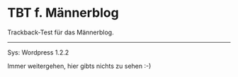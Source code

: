 # TBT f. Männerblog

Trackback-Test für das Männerblog.

-------------------------------

Sys: Wordpress 1.2.2



Immer weitergehen, hier gibts nichts zu sehen :-)